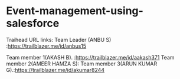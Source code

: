 # Event-management-using-salesforce
Traihead URL links:
Team Leader (ANBU S)        :https://trailblazer.me/id/anbus15

Team member 1(AKASH B).     :https://trailblazer.me/id/aakash371
Team member 2(AMEER HAMZA S):
Team member 3(ARUN KUMAR G).:https://trailblazer.me/id/akumar8244


